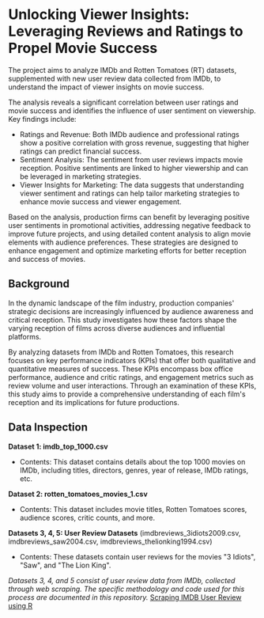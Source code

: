 # Unlocking Viewer Insights: Leveraging Reviews and Ratings to Propel Movie Success


The project aims to analyze IMDb and Rotten Tomatoes (RT) datasets, supplemented with new user review data collected from IMDb, to understand the impact of viewer insights on movie success.

The analysis reveals a significant correlation between user ratings and movie success and identifies the influence of user sentiment on viewership. Key findings include:
- Ratings and Revenue: Both IMDb audience and professional ratings show a positive correlation with gross revenue, suggesting that higher ratings can predict financial success.
- Sentiment Analysis: The sentiment from user reviews impacts movie reception. Positive sentiments are linked to higher viewership and can be leveraged in marketing strategies.
- Viewer Insights for Marketing: The data suggests that understanding viewer sentiment and ratings can help tailor marketing strategies to enhance movie success and viewer engagement.


Based on the analysis, production firms can benefit by leveraging positive user sentiments in promotional activities, addressing negative feedback to improve future projects, and using detailed content analysis to align movie elements with audience preferences. These strategies are designed to enhance engagement and optimize marketing efforts for better reception and success of movies.

## Background
In the dynamic landscape of the film industry, production companies' strategic decisions are increasingly influenced by audience awareness and critical reception.  This study investigates how these factors shape the varying reception of films across diverse audiences and influential platforms.

By analyzing datasets from IMDb and Rotten Tomatoes, this research focuses on key performance indicators (KPIs) that offer both qualitative and quantitative measures of success. These KPIs encompass box office performance, audience and critic ratings, and engagement metrics such as review volume and user interactions.  Through an examination of these KPIs, this study aims to provide a comprehensive understanding of each film's reception and its implications for future productions. 

## Data Inspection
**Dataset 1: imdb_top_1000.csv**
- Contents: This dataset contains details about the top 1000 movies on IMDb, including titles, directors, genres, year of release, IMDb ratings, etc.

**Dataset 2: rotten_tomatoes_movies_1.csv**
- Contents: This dataset includes movie titles, Rotten Tomatoes scores, audience scores, critic counts, and more.

**Datasets 3, 4, 5: User Review Datasets** (imdbreviews_3idiots2009.csv, imdbreviews_saw2004.csv, imdbreviews_thelionking1994.csv)
- Contents: These datasets contain user reviews for the movies "3 Idiots", "Saw", and "The Lion King".

*Datasets 3, 4, and 5 consist of user review data from IMDb, collected through web scraping. The specific methodology and code used for this process are documented in this repository.* [Scraping IMDB User Review using R]()
